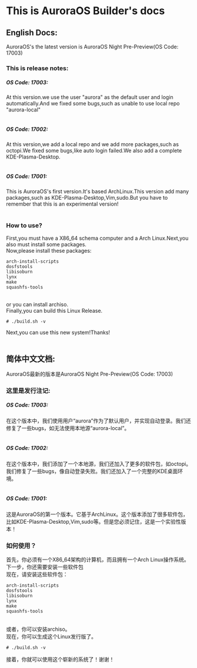 This is AuroraOS Builder's docs<br>
===
## English Docs:<br>
AuroraOS's the latest version is AuroraOS Night Pre-Preview(OS Code: 17003)<br>
### This is release notes:<br>
##### OS Code: 17003:<br>
At this version.we use the user "aurora" as the default user and login automatically.And we fixed some bugs,such as unable to use local repo "aurora-local"<br>
<br>
##### OS Code: 17002:<br>
At this version,we add a local repo and we add more packages,such as octopi.We fixed some bugs,like auto login failed.We also add a complete KDE-Plasma-Desktop.<br>
<br>
##### OS Code: 17001:<br>
This is AuroraOS's first version.It's based ArchLinux.This version add many packages,such as KDE-Plasma-Desktop,Vim,sudo.But you have to remember that this is an experimental version!<br>
<br>
### How to use?<br>
First,you must have a X86_64 schema computer and a Arch Linux.Next,you also must install some packages.<br>
Now,please install these packages:<br>
```
arch-install-scripts
dosfstools
libisoburn
lynx
make
squashfs-tools
```
<br> or you can install archiso.<br>
Finally,you can build this Linux Release.<br>
```Shell
# ./build.sh -v
```
Next,you can use this new system!Thanks!<br>
<br>
## 简体中文文档:<br>
AuroraOS最新的版本是AuroraOS Night Pre-Preview(OS Code: 17003)<br>
### 这里是发行注记:<br>
##### OS Code: 17003:<br>
在这个版本中，我们使用用户“aurora”作为了默认用户，并实现自动登录。我们还修复了一些bugs，如无法使用本地源“aurora-local”。<br>
<br>
##### OS Code: 17002:<br>
在这个版本中，我们添加了一个本地源，我们还加入了更多的软件包，如octopi。我们修复了一些bugs，像自动登录失败。我们还加入了一个完整的KDE桌面环境。<br>
<br>
##### OS Code: 17001:<br>
这是AuroraOS的第一个版本。它基于ArchLinux。这个版本添加了很多软件包，比如KDE-Plasma-Desktop,Vim,sudo等。但是您必须记住，这是一个实验性版本！<br>
### 如何使用？<br>
首先，你必须有一个X86_64架构的计算机，而且拥有一个Arch Linux操作系统。下一步，你还需要安装一些软件包<br>
现在，请安装这些软件包：<br>
```
arch-install-scripts
dosfstools
libisoburn
lynx
make
squashfs-tools
```
<br>或者，你可以安装archiso。<br>
现在，你可以生成这个Linux发行版了。<br>
```Shell
# ./build.sh -v
```
接着，你就可以使用这个崭新的系统了！谢谢！<br>
